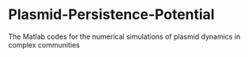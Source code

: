 # Plasmid-Persistence-Potential
The Matlab codes for the numerical simulations of plasmid dynamics in complex communities
